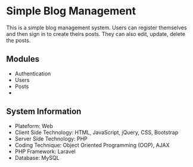 # Simple Blog Management
This is a simple blog management system. Users can register themselves and then sign in to create theirs posts. They can also edit, update, delete the posts.

## Modules
- Authentication
- Users
- Posts
- 
## System Information
- Plateform: Web
- Client Side Technology: HTML, JavaScript, jQuery, CSS, Bootstrap
- Server Side Technology: PHP
- Coding Technique: Object Oriented Programming (OOP), AJAX
- PHP Framework: Laravel
- Database: MySQL

